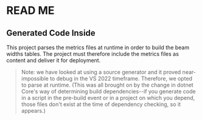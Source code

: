 ﻿# READ ME

## Generated Code Inside

This project parses the metrics files at runtime in order to build the beam widths tables.
The project must therefore include the metrics files as content and deliver it for deployment.

> Note: we have looked at using a source generator and it proved near-impossible to debug in the
VS 2022 timeframe. Therefore, we opted to parse at runtime. (This was all brought on by the change
in dotnet Core's way of determining build dependencies--if you generate code in a script in the pre-build
event or in a project on which you depend, those files don't exist at the time of dependency checking, so
it appears.)
